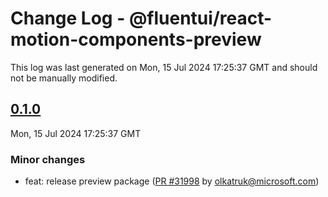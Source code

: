 # Change Log - @fluentui/react-motion-components-preview

This log was last generated on Mon, 15 Jul 2024 17:25:37 GMT and should not be manually modified.

<!-- Start content -->

## [0.1.0](https://github.com/microsoft/fluentui/tree/@fluentui/react-motion-components-preview_v0.1.0)

Mon, 15 Jul 2024 17:25:37 GMT

### Minor changes

- feat: release preview package ([PR #31998](https://github.com/microsoft/fluentui/pull/31998) by olkatruk@microsoft.com)
